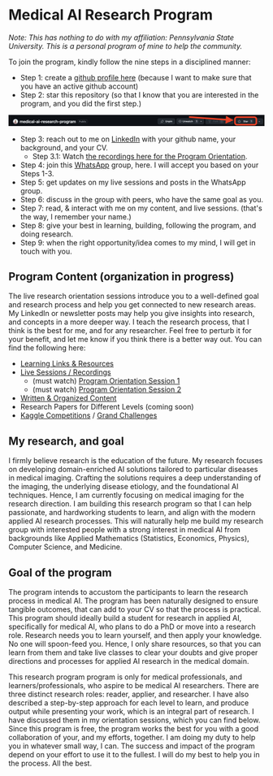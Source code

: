 # Medical AI Research Program

*Note:* _This has nothing to do with my affiliation: Pennsylvania State University. This is a personal program of mine to help the community._

To join the program, kindly follow the nine steps in a disciplined manner:
* Step 1: create a [github profile here](https://github.com/) (because I want to make sure that you have an active github account)
* Step 2: star this repository (so that I know that you are interested in the program, and you did the first step.)

<p align="center">
  <img src="research-program/star_mark.png" alt="Description" width="800">
</p>

* Step 3: reach out to me on [LinkedIn](https://www.linkedin.com/in/srijit-mukherjee/) with your github name, your background, and your CV.
  * Step 3.1: Watch [the recordings here for the Program Orientation](https://youtube.com/playlist?list=PLYXB138yx3ioYaiEBB8vAX3FYc2cNHMBj&si=F3zZE6eu96lgeqz7).
* Step 4: join this [WhatsApp](https://chat.whatsapp.com/B9C74mG0JIgJqFyNWbMOFO) group, here. I will accept you based on your Steps 1-3.
* Step 5: get updates on my live sessions and posts in the WhatsApp group.
* Step 6: discuss in the group with peers, who have the same goal as you.
* Step 7: read, & interact with me on my content, and live sessions. (that's the way, I remember your name.)
* Step 8: give your best in learning, building, following the program, and doing research.
* Step 9: when the right opportunity/idea comes to my mind, I will get in touch with you.

## Program Content (organization in progress)
The live research orientation sessions introduce you to a well-defined goal and research process and help you get connected to new research areas. My LinkedIn or newsletter posts may help you give insights into research, and concepts in a more deeper way. I teach the research process, that I think is the best for me, and for any researcher. Feel free to perturb it for your benefit, and let me know if you think there is a better way out. You can find the following here:

* [Learning Links & Resources](https://github.com/mukherjeesrijit/medical-ai-research-program/blob/main/research-program/links-resources.md)
* [Live Sessions / Recordings](https://youtube.com/playlist?list=PLYXB138yx3ioYaiEBB8vAX3FYc2cNHMBj&si=F3zZE6eu96lgeqz7)
  * (must watch) [Program Orientation Session 1](https://youtu.be/dQNGmBTTAWk?si=N9v9cIGlgDOt9jrs)
  * (must watch) [Program Orientation Session 2](https://youtu.be/aeeBEQlizCs?si=uXBAfhRjCcWBXu-B)
* [Written & Organized Content](https://www.linkedin.com/in/srijit-mukherjee/recent-activity/all/)
* Research Papers for Different Levels (coming soon)
* [Kaggle Competitions](https://www.kaggle.com/competitions) / [Grand Challenges](https://grand-challenge.org/) 

## My research, and goal
I firmly believe research is the education of the future. My research focuses on developing domain-enriched AI solutions tailored to particular diseases in medical imaging. Crafting the solutions requires a deep understanding of the imaging, the underlying disease etiology, and the foundational AI techniques. Hence, I am currently focusing on medical imaging for the research direction. I am building this research program so that I can help passionate, and hardworking students to learn, and align with the modern applied AI research processes. This will naturally help me build my research group with interested people with a strong interest in medical AI from backgrounds like Applied Mathematics (Statistics, Economics, Physics), Computer Science, and Medicine. 

## Goal of the program
The program intends to accustom the participants to learn the research process in medical AI. The program has been naturally designed to ensure tangible outcomes, that can add to your CV so that the process is practical. This program should ideally build a student for research in applied AI, specifically for medical AI, who plans to do a PhD or move into a research role. Research needs you to learn yourself, and then apply your knowledge. No one will spoon-feed you. Hence, I only share resources, so that you can learn from them and take live classes to clear your doubts and give proper directions and processes for applied AI research in the medical domain. 

This research program program is only for medical professionals, and learners/professionals, who aspire to be medical AI researchers. There are three distinct research roles: reader, applier, and researcher. I have also described a step-by-step approach for each level to learn, and produce output while presenting your work, which is an integral part of research. I have discussed them in my orientation sessions, which you can find below. Since this program is free, the program works the best for you with a good collaboration of your, and my efforts, together. I am doing my duty to help you in whatever small way, I can. The success and impact of the program depend on your effort to use it to the fullest. I will do my best to help you in the process. All the best.

